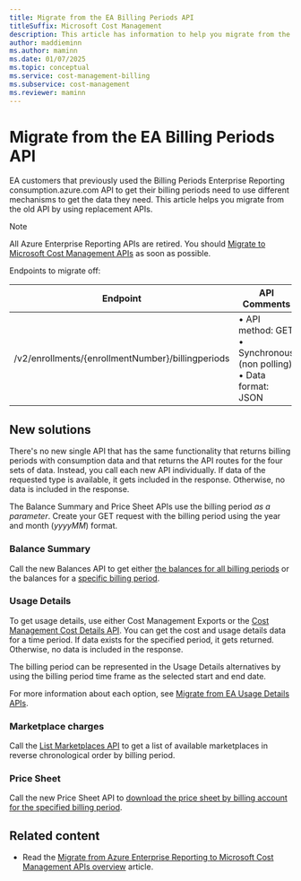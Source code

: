 ```yaml
---
title: Migrate from the EA Billing Periods API
titleSuffix: Microsoft Cost Management
description: This article has information to help you migrate from the EA Billing Periods API.
author: maddieminn
ms.author: maminn
ms.date: 01/07/2025
ms.topic: conceptual
ms.service: cost-management-billing
ms.subservice: cost-management
ms.reviewer: maminn
---
```


# Migrate from the EA Billing Periods API

EA customers that previously used the Billing Periods Enterprise Reporting consumption.azure.com API to get their billing periods need to use different mechanisms to get the data they need. This article helps you migrate from the old API by using replacement APIs.

> [!NOTE]
> All Azure Enterprise Reporting APIs are retired. You should [Migrate to Microsoft Cost Management APIs](migrate-ea-reporting-arm-apis-overview.md) as soon as possible.

Endpoints to migrate off:

| **Endpoint** | **API Comments** |
| --- | --- |
| /v2/enrollments/{enrollmentNumber}/billingperiods | • API method: GET  <br> • Synchronous (non polling)  <br> • Data format: JSON |

## New solutions

There's no new single API that has the same functionality that returns billing periods with consumption data and that returns the API routes for the four sets of data. Instead, you call each new API individually. If data of the requested type is available, it gets included in the response. Otherwise, no data is included in the response.

The Balance Summary and Price Sheet APIs use the billing period *as a parameter*. Create your GET request with the billing period using the year and month (_yyyyMM_) format.

### Balance Summary

Call the new Balances API to get either [the balances for all billing periods](/rest/api/consumption/balances/get-by-billing-account/) or the balances for a [specific billing period](/rest/api/consumption/balances/get-for-billing-period-by-billing-account/).

### Usage Details

To get usage details, use either Cost Management Exports or the [Cost Management Cost Details API](/rest/api/cost-management/generate-cost-details-report). You can get the cost and usage details data for a time period. If data exists for the specified period, it gets returned. Otherwise, no data is included in the response.

The billing period can be represented in the Usage Details alternatives by using the billing period time frame as the selected start and end date.

For more information about each option, see [Migrate from EA Usage Details APIs](migrate-ea-usage-details-api.md).

### Marketplace charges

Call the [List Marketplaces API](/rest/api/consumption/marketplaces/list/#marketplaceslistresult) to get a list of available marketplaces in reverse chronological order by billing period.

### Price Sheet

Call the new Price Sheet API to [download the price sheet by billing account for the specified billing period](/rest/api/cost-management/price-sheet/download-by-billing-account/).

## Related content

- Read the [Migrate from Azure Enterprise Reporting to Microsoft Cost Management APIs overview](migrate-ea-reporting-arm-apis-overview.md) article.
